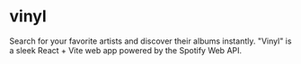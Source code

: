 # vinyl
Search for your favorite artists and discover their albums instantly. "Vinyl" is a sleek React + Vite web app powered by the Spotify Web API.
